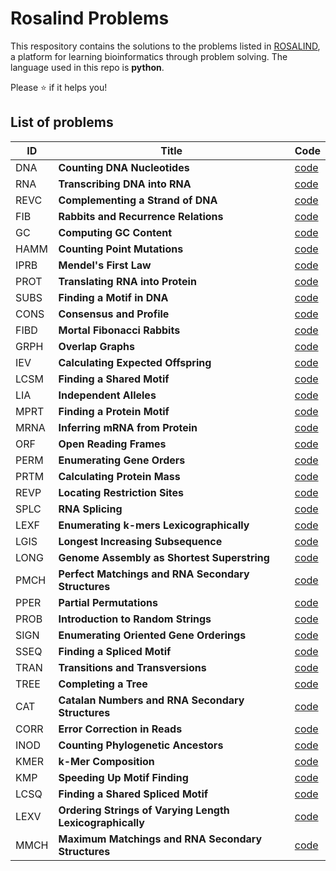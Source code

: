 # Rosalind Problems
This respository contains the solutions to the problems listed in [ROSALIND](https://rosalind.info/), a platform for learning bioinformatics through problem solving. The language used in this repo is **python**.

Please ⭐ if it helps you!


## List of problems


| ID    | Title                      | Code     | 
| ----- | -------------------------- | -------- | 
| DNA   | **Counting DNA Nucleotides**| [code](https://github.com/lamonasapiens/rosalind-problems/blob/main/Problems/DNA_Counting_DNA_nucleotides.py)  | 
| RNA   | **Transcribing DNA into RNA**| [code](https://github.com/lamonasapiens/rosalind-problems/blob/main/Problems/RNA_Transcribing_DNA_into_RNA.py)  | 
| REVC  | **Complementing a Strand of DNA**| [code](https://github.com/lamonasapiens/rosalind-problems/blob/main/Problems/REVC_Complementing_a_strand_of_DNA.py)  | 
| FIB  | **Rabbits and Recurrence Relations**| [code](https://github.com/lamonasapiens/rosalind-problems/blob/main/Problems/FIB_Rabbits_and_Recurrence_Relations.py)  | 
| GC  | **Computing GC Content**| [code](https://github.com/lamonasapiens/rosalind-problems/blob/main/Problems/GC_Computing_GC_Content.py)  | 
| HAMM  | **Counting Point Mutations**| [code](https://github.com/lamonasapiens/rosalind-problems/blob/main/Problems/HAMM_Counting_Point_Mutations.py)  |
| IPRB  | **Mendel's First Law**| [code](https://github.com/lamonasapiens/rosalind-problems/blob/main/Problems/IPRB_Mendel's_First_Law.py)  |
| PROT  | **Translating RNA into Protein**| [code](https://github.com/lamonasapiens/rosalind-problems/blob/main/Problems/PROT_Translating_RNA_into_Protein.py)  |
| SUBS  | **Finding a Motif in DNA**| [code](https://github.com/lamonasapiens/rosalind-problems/blob/main/Problems/SUBS_Finding_a_Motif_in_DNA.py)  |
| CONS  | **Consensus and Profile**| [code](https://github.com/lamonasapiens/rosalind-problems/blob/main/Problems/CONS_Consensus_and_Profile.py)  | 
| FIBD  | **Mortal Fibonacci Rabbits**| [code](https://github.com/lamonasapiens/rosalind-problems/blob/main/Problems/FIBD_Mortal_Fibonacci_Rabbits.py)  | 
| GRPH  | **Overlap Graphs**| [code](https://github.com/lamonasapiens/rosalind-problems/blob/main/Problems/GRPH_Overlap_Graphs.py)  | 
| IEV  | **Calculating Expected Offspring**| [code](https://github.com/lamonasapiens/rosalind-problems/blob/main/Problems/DNA_Counting_DNA_nucleotides.py)  | 
| LCSM  | **Finding a Shared Motif** | [code](https://github.com/lamonasapiens/rosalind-problems/blob/main/Problems/IEV_Calculating_Expected_Offspring.py)  |
| LIA  | **Independent Alleles** | [code](https://github.com/lamonasapiens/rosalind-problems/blob/main/Problems/LIA_Independent_Alleles.py)  |
| MPRT  | **Finding a Protein Motif**| [code](https://github.com/lamonasapiens/rosalind-problems/blob/main/Problems/DNA_Counting_DNA_nucleotides.py)  | 
| MRNA  | **Inferring mRNA from Protein**| [code](https://github.com/lamonasapiens/rosalind-problems/blob/main/Problems/MRNA_Inferring_mRNA_from_Protein.py)  | 
| ORF  | **Open Reading Frames**  | [code](https://github.com/lamonasapiens/rosalind-problems/blob/main/Problems/ORF_Open_Reading_Frames.py)  | 
| PERM  | **Enumerating Gene Orders**| [code](https://github.com/lamonasapiens/rosalind-problems/blob/main/Bioinformatics%20Stronghold/PERM_Enumerating_Gene_Orders.py)  |
| PRTM  | **Calculating Protein Mass**| [code](https://github.com/lamonasapiens/rosalind-problems/blob/main/Problems/PRTM_Calculating_Protein_Mass.py)  |
| REVP  | **Locating Restriction Sites**| [code](https://github.com/lamonasapiens/rosalind-problems/blob/main/Problems/REVP_Locating_Restriction_Sites.py)  | 
| SPLC  | **RNA Splicing**  | [code](https://github.com/lamonasapiens/rosalind-problems/blob/main/Problems/SPLC_RNA_Splicing.py)  | 
| LEXF  | **Enumerating k-mers Lexicographically**| [code](https://github.com/lamonasapiens/rosalind-problems/blob/main/Problems/LEXF_Enumerating_k-mers_Lexicographically.py)  | 
| LGIS  | **Longest Increasing Subsequence**| [code](https://github.com/lamonasapiens/rosalind-problems/blob/main/Problems/LGIS_Longest_Increasing_Subsequence.py)  |  
| LONG  | **Genome Assembly as Shortest Superstring**| [code](https://github.com/lamonasapiens/rosalind-problems/blob/main/Problems/LONG_Genome_Assembly_as_Shortest_Superstring.py)  |  
| PMCH  | **Perfect Matchings and RNA Secondary Structures**| [code](https://github.com/lamonasapiens/rosalind-problems/blob/main/Problems/PMCH_Perfect_Matchings_and_RNA_Secondary_Structures.py)  |
| PPER  | **Partial Permutations**| [code](https://github.com/lamonasapiens/rosalind-problems/blob/main/Problems/PPER_Partial_Permutations.py)  |  
| PROB  | **Introduction to Random Strings**| [code](https://github.com/lamonasapiens/rosalind-problems/blob/main/Problems/PROB_Introduction_to_Random_Strings.py)  |
| SIGN  | **Enumerating Oriented Gene Orderings**| [code](https://github.com/lamonasapiens/rosalind-problems/blob/main/Problems/SIGN_Enumerating_Oriented_Gene_Orderings.py)  |
| SSEQ  | **Finding a Spliced Motif**| [code](https://github.com/lamonasapiens/rosalind-problems/blob/main/Problems/SSEQ_Finding_a_Spliced_Motif.py)  |
| TRAN  | **Transitions and Transversions**| [code](https://github.com/lamonasapiens/rosalind-problems/blob/main/Problems/TRAN_Transitions_and_Transversions.py)  |
| TREE  | **Completing a Tree**| [code](https://github.com/lamonasapiens/rosalind-problems/blob/main/Problems/TREE_Completing_a_Tree.py)  |
| CAT  | **Catalan Numbers and RNA Secondary Structures**| [code](https://github.com/lamonasapiens/rosalind-problems/blob/main/Problems/CAT_Catalan_Numbers_and_RNA_Secondary_Structures.py)  |
| CORR  | **Error Correction in Reads**| [code](https://github.com/lamonasapiens/rosalind-problems/blob/main/Problems/CORR_Error_Correction_in_Reads.py)  |
| INOD  | **Counting Phylogenetic Ancestors**| [code](https://github.com/lamonasapiens/rosalind-problems/blob/main/Problems/INOD_Counting_Phylogenetic_Ancestors.py)  |
| KMER  | **k-Mer Composition**| [code](https://github.com/lamonasapiens/rosalind-problems/blob/main/Problems/KMER_k-Mer_Composition.py)  |
| KMP  | **Speeding Up Motif Finding**| [code](https://github.com/lamonasapiens/rosalind-problems/blob/main/Problems/KMP_Speeding_Up_Motif_Finding.py)  |
| LCSQ  | **Finding a Shared Spliced Motif**| [code](https://github.com/lamonasapiens/rosalind-problems/blob/main/Problems/LCSQ_Finding_a_Shared_Spliced_Motif.py)  |
| LEXV  | **Ordering Strings of Varying Length Lexicographically**| [code](https://github.com/lamonasapiens/rosalind-problems/blob/main/Problems/LEXV_Ordering_Strings_of_Varying_Length_Lexicographically.py)  |
| MMCH  | **Maximum Matchings and RNA Secondary Structures**| [code](https://github.com/lamonasapiens/rosalind-problems/blob/main/Problems/MMCH_Maximun_Matchings_and_RNA_Secondary_Structures.py)  |